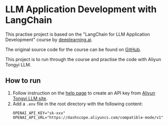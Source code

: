 # LLM Application Development with LangChain

This practise project is based on the "LangChain for LLM Application Development" course by [deeplearning.ai](https://www.deeplearning.ai/short-courses/langchain-for-llm-application-development/). 

The original source code for the course can be found on [GitHub](https://github.com/ksm26/LangChain-for-LLM-Application-Development).

This project is to run through the course and practise the code with Aliyun Tongyi LLM.

## How to run

1. Follow instruction on the [help page](https://help.aliyun.com/zh/model-studio/developer-reference/get-api-key) to create an API key from [Aliyun Tongyi LLM site](https://bailian.console.aliyun.com/?apiKey=1#/api-key).
2. Add a `.env` file in the root directory with the following content:
    ```text
    OPENAI_API_KEY="sk-xxx"
    OPENAI_API_URL="https://dashscope.aliyuncs.com/compatible-mode/v1"
    ```

